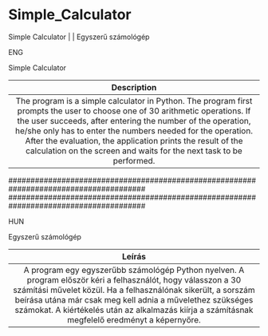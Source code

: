 # Simple_Calculator
Simple Calculator  | |  Egyszerű számológép 

ENG

Simple Calculator


| Description |
| :---: |
| The program is a simple calculator in Python. The program first prompts the user to choose one of 30 arithmetic operations. If the user succeeds, after entering the number of the operation, he/she only has to enter the numbers needed for the operation. After the evaluation, the application prints the result of the calculation on the screen and waits for the next task to be performed. |

#######################################################################################
#######################################################################################

HUN

Egyszerű számológép

| Leírás |
| :---: |
| A program egy egyszerűbb számológép Python nyelven. A program először kéri a felhasználót, hogy válasszon a 30 számítási művelet közül. Ha a felhasználónak sikerült, a sorszám beírása utána már csak meg kell adnia a művelethez szükséges számokat. A kiértékelés után az alkalmazás kiírja a számításnak megfelelő eredményt a képernyőre. |

